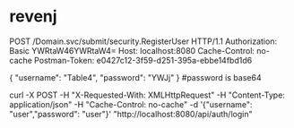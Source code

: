 # revenj
POST /Domain.svc/submit/security.RegisterUser HTTP/1.1
Authorization: Basic YWRtaW46YWRtaW4=
Host: localhost:8080
Cache-Control: no-cache
Postman-Token: e0427c12-3f59-d251-395a-ebbe14fbd1d6

{
  "username": "Table4",
  "password": "YWJj"
}
#password is base64

curl -X POST -H "X-Requested-With: XMLHttpRequest" -H "Content-Type: application/json" -H "Cache-Control: no-cache" -d '{"username": "user","password": "user"}' "http://localhost:8080/api/auth/login"
